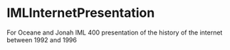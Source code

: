 # IMLInternetPresentation
For Oceane and Jonah IML 400 presentation of the history of the internet between 1992 and 1996

